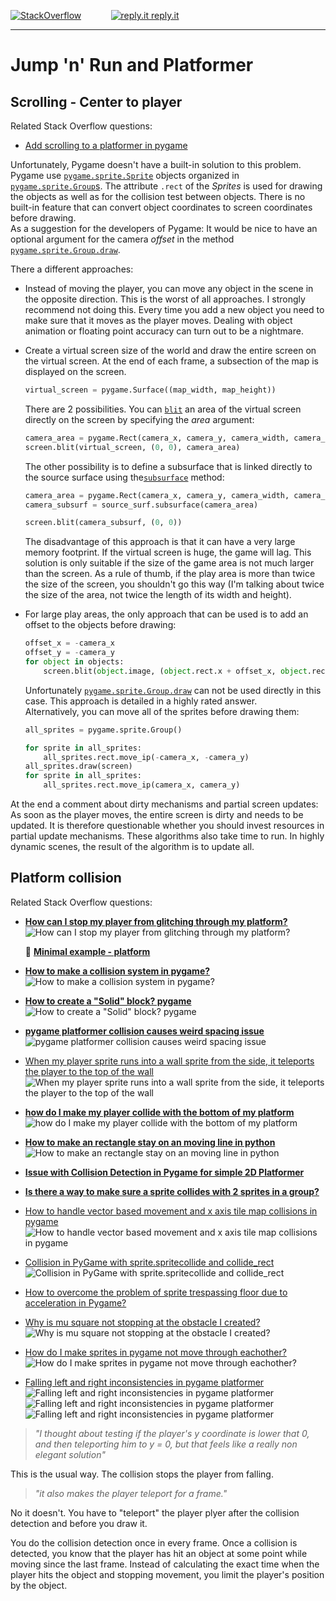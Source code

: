 
[![StackOverflow](https://stackexchange.com/users/flair/7322082.png)](https://stackoverflow.com/users/5577765/rabbid76?tab=profile) &nbsp;&nbsp;&nbsp;&nbsp;&nbsp;&nbsp;&nbsp;&nbsp;&nbsp;&nbsp; [![reply.it](../../resource/logo/Repl_it_logo_80.png) reply.it](https://repl.it/repls/folder/PyGame%20Examples)

---

# Jump 'n' Run and Platformer

## Scrolling - Center to player

Related Stack Overflow questions:

- [Add scrolling to a platformer in pygame](https://stackoverflow.com/questions/14354171/add-scrolling-to-a-platformer-in-pygame)  

Unfortunately, Pygame doesn't have a built-in solution to this problem. Pygame use [`pygame.sprite.Sprite`](https://www.pygame.org/docs/ref/sprite.html#pygame.sprite.Sprite) objects organized in [`pygame.sprite.Group`s](https://www.pygame.org/docs/ref/sprite.html#pygame.sprite.Group). The attribute `.rect` of the _Sprites_ is used for drawing the objects as well as for the collision test between objects. There is no built-in feature that can convert object coordinates to screen coordinates before drawing.  
As a suggestion for the developers of Pygame: It would be nice to have an optional argument for the camera _offset_ in the method [`pygame.sprite.Group.draw`](https://www.pygame.org/docs/ref/sprite.html#pygame.sprite.Group.draw).

There a different approaches:

- Instead of moving the player, you can move any object in the scene in the opposite direction. This is the worst of all approaches. I strongly recommend not doing this.
  Every time you add a new object you need to make sure that it moves as the player moves. Dealing with object animation or floating point accuracy can turn out to be a nightmare.

- Create a virtual screen size of the world and draw the entire screen on the virtual screen. At the end of each frame, a subsection of the map is displayed on the screen.
  
  ```py
  virtual_screen = pygame.Surface((map_width, map_height))
  ```

  There are 2 possibilities. You can [`blit`](https://www.pygame.org/docs/ref/surface.html#pygame.Surface.blit) an area of the virtual screen directly on the screen by specifying the _area_ argument:

  ```py
  camera_area = pygame.Rect(camera_x, camera_y, camera_width, camera_height)
  screen.blit(virtual_screen, (0, 0), camera_area)
  ```

  The other possibility is to define a subsurface that is linked directly to the source surface using the[`subsurface`](https://www.pygame.org/docs/ref/surface.html#pygame.Surface.subsurface) method:

  ```py
  camera_area = pygame.Rect(camera_x, camera_y, camera_width, camera_height)
  camera_subsurf = source_surf.subsurface(camera_area)
  ```

  ```py
  screen.blit(camera_subsurf, (0, 0))
  ```

  The disadvantage of this approach is that it can have a very large memory footprint. If the virtual screen is huge, the game will lag. This solution is only suitable if the size of the game area is not much larger than the screen. As a rule of thumb, if the play area is more than twice the size of the screen, you shouldn't go this way (I'm talking about twice the size of the area, not twice the length of its width and height).

- For large play areas, the only approach that can be used is to add an offset to the objects before drawing:

  ```py
  offset_x = -camera_x
  offset_y = -camera_y
  for object in objects:
      screen.blit(object.image, (object.rect.x + offset_x, object.rect.y + offset_y))
  ```

  Unfortunately [`pygame.sprite.Group.draw`](https://www.pygame.org/docs/ref/sprite.html#pygame.sprite.Group) can not be used directly in this case. This approach is detailed in a highly rated answer.  
  Alternatively, you can move all of the sprites before drawing them:

  ```py
  all_sprites = pygame.sprite.Group()
  ```

  ```py
  for sprite in all_sprites:
      all_sprites.rect.move_ip(-camera_x, -camera_y)
  all_sprites.draw(screen)    
  for sprite in all_sprites:
      all_sprites.rect.move_ip(camera_x, camera_y)
  ```

At the end a comment about dirty mechanisms and partial screen updates: As soon as the player moves, the entire screen is dirty and needs to be updated. It is therefore questionable whether you should invest resources in partial update mechanisms. These algorithms also take time to run. In highly dynamic scenes, the result of the algorithm is to update all.

## Platform collision

Related Stack Overflow questions:

- [**How can I stop my player from glitching through my platform?**](https://stackoverflow.com/questions/67630796/how-can-i-stop-my-player-from-glitching-through-my-platform/67647476#67647476)  
  ![How can I stop my player from glitching through my platform?](https://i.sstatic.net/NraKd.gif)

  📁 **[Minimal example - platform](../../examples/minimal_examples/pygame_minimal_platformer_1.py)**

- [**How to make a collision system in pygame?**](https://stackoverflow.com/questions/74332401/how-to-make-a-collision-system-in-pygame/74333777#74333777)  
  ![How to make a collision system in pygame?](https://i.sstatic.net/KqGU2.gif)

- [**How to create a "Solid" block? pygame**](https://stackoverflow.com/questions/66749450/how-to-create-a-solid-block-pygame/66750322#66750322)  
  ![How to create a "Solid" block? pygame](https://i.sstatic.net/4FIIF.gif)

- [**pygame platformer collision causes weird spacing issue**](https://stackoverflow.com/questions/68423726/pygame-platformer-collision-causes-weird-spacing-issue/68424155#68424155)  
  ![pygame platformer collision causes weird spacing issue](https://i.sstatic.net/REXqX.gif)

- [When my player sprite runs into a wall sprite from the side, it teleports the player to the top of the wall](https://stackoverflow.com/questions/70395639/when-my-player-sprite-runs-into-a-wall-sprite-from-the-side-it-teleports-the-pl)  
  ![When my player sprite runs into a wall sprite from the side, it teleports the player to the top of the wall](https://i.sstatic.net/HfvpQ.gif)

- [**how do I make my player collide with the bottom of my platform**](https://stackoverflow.com/questions/65119361/how-do-i-make-my-player-collide-with-the-bottom-of-my-platform/65170067#65170067)  
  ![how do I make my player collide with the bottom of my platform](https://i.sstatic.net/YHicZ.gif)

- [**How to make an rectangle stay on an moving line in python**](https://stackoverflow.com/questions/64913220/how-to-make-an-rectangle-stay-on-an-moving-line-in-python/64915462#64915462)  
  ![How to make an rectangle stay on an moving line in python](https://i.sstatic.net/O3gzn.gif)

- [**Issue with Collision Detection in Pygame for simple 2D Platformer**](https://stackoverflow.com/questions/66127646/issue-with-collision-detection-in-pygame-for-simple-2d-platformer/66127881#66127881)

- [**Is there a way to make sure a sprite collides with 2 sprites in a group?**](https://stackoverflow.com/questions/73523330/is-there-a-way-to-make-sure-a-sprite-collides-with-2-sprites-in-a-group/73524288#73524288)

- [How to handle vector based movement and x axis tile map collisions in pygame](https://stackoverflow.com/questions/73087643/how-to-handle-vector-based-movement-and-x-axis-tile-map-collisions-in-pygame/73088783#73088783)  
  ![How to handle vector based movement and x axis tile map collisions in pygame](https://i.sstatic.net/YWQJ3.gif)

- [Collision in PyGame with sprite.spritecollide and collide_rect](https://stackoverflow.com/questions/70581025/collision-in-pygame-with-sprite-spritecollide-and-collide-rect/70581325#70581325)  
  ![Collision in PyGame with sprite.spritecollide and collide_rect](https://i.sstatic.net/OolLG.gif)

- [How to overcome the problem of sprite trespassing floor due to acceleration in Pygame?](https://stackoverflow.com/questions/67761738/how-to-overcome-the-problem-of-sprite-trespassing-floor-due-to-acceleration-in-p/67762020#67762020)  

- [Why is mu square not stopping at the obstacle I created?](https://stackoverflow.com/questions/74505199/why-is-mu-square-not-stopping-at-the-obstacle-i-created/74506655#74506655)  
  ![Why is mu square not stopping at the obstacle I created?](https://i.sstatic.net/zfXw9.gif)

- [How do I make sprites in pygame not move through eachother?](https://stackoverflow.com/questions/74131714/how-do-i-make-sprites-in-pygame-not-move-through-eachother/74131813#74131813)  
  ![How do I make sprites in pygame not move through eachother?](https://i.sstatic.net/I5VBn.gif)

- [Falling left and right inconsistencies in pygame platformer](https://stackoverflow.com/questions/67419774/falling-left-and-right-inconsistencies-in-pygame-platformer/67437358#67437358)  
  ![Falling left and right inconsistencies in pygame platformer](https://i.sstatic.net/mIiqO.png)
  ![Falling left and right inconsistencies in pygame platformer](https://i.sstatic.net/SD0g7.png)
  ![Falling left and right inconsistencies in pygame platformer](https://i.sstatic.net/RX3uk.png)

> *"I thought about testing if the player's y coordinate is lower that 0, and then teleporting him to y = 0, but that feels like a really non elegant solution"* 

This is the usual way. The collision stops the player from falling.

> *"it also makes the player teleport for a frame."*

 No it doesn't. You have to "teleport" the player plyer after the collision detection and before you draw it.

You do the collision detection once in every frame. Once a collision is detected, you know that the player has hit an object at some point while moving  since the last frame. Instead of calculating the exact time when the player hits the object and stopping movement, you limit the player's position by the object.
